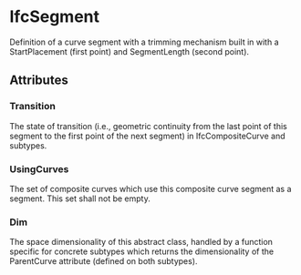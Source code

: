 # IfcSegment

Definition of a curve segment with a trimming mechanism built in with a StartPlacement (first point) and SegmentLength (second point).
<!-- end of short definition -->

## Attributes

### Transition
The state of transition (i.e., geometric continuity from the last point of this segment to the first point of the next segment) in IfcCompositeCurve and subtypes.

### UsingCurves
The set of composite curves which use this composite curve segment as a segment. This set shall not be empty.

### Dim
The space dimensionality of this abstract class, handled by a function specific for concrete subtypes which returns the dimensionality of the ParentCurve attribute (defined on both subtypes).
